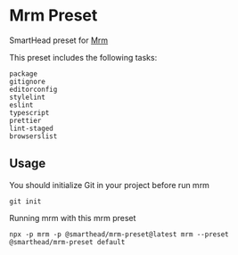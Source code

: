 # Mrm Preset

SmartHead preset for [Mrm](https://mrm.js.org)

This preset includes the following tasks:
 ```
package
gitignore
editorconfig
stylelint
eslint
typescript
prettier
lint-staged
browserslist
 ```

## Usage

You should initialize Git in your project before run mrm
```
git init
```

Running mrm with this mrm preset
```
npx -p mrm -p @smarthead/mrm-preset@latest mrm --preset @smarthead/mrm-preset default
```

